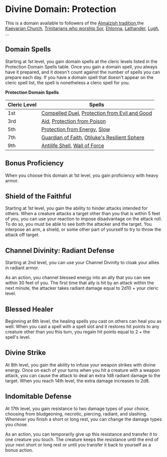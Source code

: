 # Divine Domain: Protection
This is a domain available to followers of the [Almalzish tradition](../../Religions/AlUma.md#almalzish-cleric),the [Kaevarian Church](../../Religions/KaevarianChurch.md), [Trinitarians who worship Sor](../../Religions/Trinitarian.md#sor), [Ehlonna](../../Religions/Pantheon/Ehlonna.md), [Lathander](../../Religions/Pantheon/Lathander.md), [Lugh](../../Religions/Pantheon/Lugh.md), ...

## Domain Spells
Starting at 1st level, you gain domain spells at the cleric levels listed in the Protection Domain Spells table. Once you gain a domain spell, you always have it prepared, and it doesn't count against the number of spells you can prepare each day. If you have a domain spell that doesn't appear on the cleric spell list, the spell is nonetheless a cleric spell for you.

**Protection Domain Spells**

Cleric Level |	Spells
------------ | -----
1st	|[Compelled Duel](../../Magic/Spells/compelled-duel.md), [Protection from Evil and Good](../../Magic/Spells/protection-from-evil-and-good.md)
3rd	|[Aid](../../Magic/Spells/aid.md), [Protection from Poison](../../Magic/Spells/protection-from-poison.md)
5th	|[Protection from Energy](../../Magic/Spells/protection-from-energy.md), [Slow](../../Magic/Spells/slow.md)
7th	|[Guardian of Faith](../../Magic/Spells/guardian-of-faith.md), [Otiluke's Resilient Sphere](../../Magic/Spells/otilukes-resilient-sphere.md)
9th	|[Antilife Shell](../../Magic/Spells/antilife-shell.md), [Wall of Force](../../Magic/Spells/wall-of-force.md)

## Bonus Proficiency
When you choose this domain at 1st level, you gain proficiency with heavy armor.

## Shield of the Faithful
Starting at 1st level, you gain the ability to hinder attacks intended for others. When a creature attacks a target other than you that is within 5 feet of you, you can use your reaction to impose disadvantage on the attack roll. To do so, you must be able to see both the attacker and the target. You interpose an arm, a shield, or some other part of yourself to try to throw the attack off target.

## Channel Divinity: Radiant Defense
Starting at 2nd level, you can use your Channel Divinity to cloak your allies in radiant armor.

As an action, you channel blessed energy into an ally that you can see within 30 feet of you. The first time that ally is hit by an attack within the next minute, the attacker takes radiant damage equal to 2d10 + your cleric level.

## Blessed Healer
Beginning at 6th level, the healing spells you cast on others can heal you as well. When you cast a spell with a spell slot and it restores hit points to any creature other than you this turn, you regain hit points equal to 2 + the spell's level.

## Divine Strike
At 8th level, you gain the ability to infuse your weapon strikes with divine energy. Once on each of your turns when you hit a creature with a weapon attack, you can cause the attack to deal an extra 1d8 radiant damage to the target. When you reach 14th level, the extra damage increases to 2d8.

## Indomitable Defense
At 17th level, you gain resistance to two damage types of your choice, choosing from bludgeoning, necrotic, piercing, radiant, and slashing. Whenever you finish a short or long rest, you can change the damage types you chose.

As an action, you can temporarily give up this resistance and transfer it to one creature you touch. The creature keeps the resistance until the end of your next short or long rest or until you transfer it back to yourself as a bonus action.
